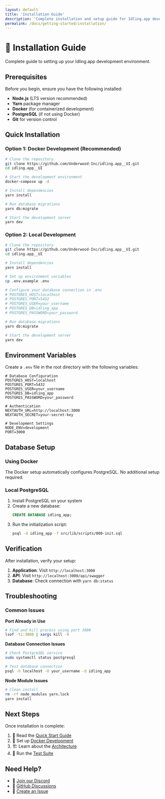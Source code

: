 ```yaml
---
layout: default
title: 'Installation Guide'
description: 'Complete installation and setup guide for Idling.app development environment'
permalink: /docs/getting-started/installation/
---
```


# 🔧 Installation Guide

Complete guide to setting up your Idling.app development environment.

## Prerequisites

Before you begin, ensure you have the following installed:

- **Node.js** (LTS version recommended)
- **Yarn** package manager
- **Docker** (for containerized development)
- **PostgreSQL** (if not using Docker)
- **Git** for version control

## Quick Installation

### Option 1: Docker Development (Recommended)

```bash
# Clone the repository
git clone https://github.com/Underwood-Inc/idling.app__UI.git
cd idling.app__UI

# Start the development environment
docker-compose up -d

# Install dependencies
yarn install

# Run database migrations
yarn db:migrate

# Start the development server
yarn dev
```

### Option 2: Local Development

```bash
# Clone the repository
git clone https://github.com/Underwood-Inc/idling.app__UI.git
cd idling.app__UI

# Install dependencies
yarn install

# Set up environment variables
cp .env.example .env

# Configure your database connection in .env
# POSTGRES_HOST=localhost
# POSTGRES_PORT=5432
# POSTGRES_USER=your_username
# POSTGRES_DB=idling_app
# POSTGRES_PASSWORD=your_password

# Run database migrations
yarn db:migrate

# Start the development server
yarn dev
```

## Environment Variables

Create a `.env` file in the root directory with the following variables:

```env
# Database Configuration
POSTGRES_HOST=localhost
POSTGRES_PORT=5432
POSTGRES_USER=your_username
POSTGRES_DB=idling_app
POSTGRES_PASSWORD=your_password

# Authentication
NEXTAUTH_URL=http://localhost:3000
NEXTAUTH_SECRET=your-secret-key

# Development Settings
NODE_ENV=development
PORT=3000
```

## Database Setup

### Using Docker

The Docker setup automatically configures PostgreSQL. No additional setup required.

### Local PostgreSQL

1. Install PostgreSQL on your system
2. Create a new database:
   ```sql
   CREATE DATABASE idling_app;
   ```
3. Run the initialization script:
   ```bash
   psql -d idling_app -f src/lib/scripts/000-init.sql
   ```

## Verification

After installation, verify your setup:

1. **Application**: Visit `http://localhost:3000`
2. **API**: Visit `http://localhost:3000/api/swagger`
3. **Database**: Check connection with `yarn db:status`

## Troubleshooting

### Common Issues

**Port Already in Use**

```bash
# Find and kill process using port 3000
lsof -ti:3000 | xargs kill -9
```

**Database Connection Issues**

```bash
# Check PostgreSQL service
sudo systemctl status postgresql

# Test database connection
psql -h localhost -U your_username -d idling_app
```

**Node Module Issues**

```bash
# Clean install
rm -rf node_modules yarn.lock
yarn install
```

## Next Steps

Once installation is complete:

1. 📖 Read the [Quick Start Guide](../quickstart/)
2. 🐳 Set up [Docker Development](../docker/)
3. 🏗️ Learn about the [Architecture](../../architecture/)
4. 🧪 Run the [Test Suite](../../../dev/testing/)

## Need Help?

- 💬 [Join our Discord](https://discord.gg/idling-app)
- 🐙 [GitHub Discussions](https://github.com/Underwood-Inc/idling.app__UI/discussions)
- 📧 [Create an Issue](https://github.com/Underwood-Inc/idling.app__UI/issues)
